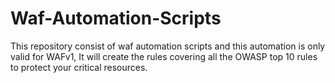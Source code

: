 # Waf-Automation-Scripts
This repository consist of waf automation scripts and this automation is only valid for WAFv1, It will create the rules covering all the OWASP top 10 rules to protect your critical resources.
